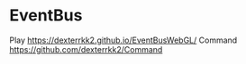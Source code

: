 # EventBus
Play https://dexterrkk2.github.io/EventBusWebGL/
Command https://github.com/dexterrkk2/Command
